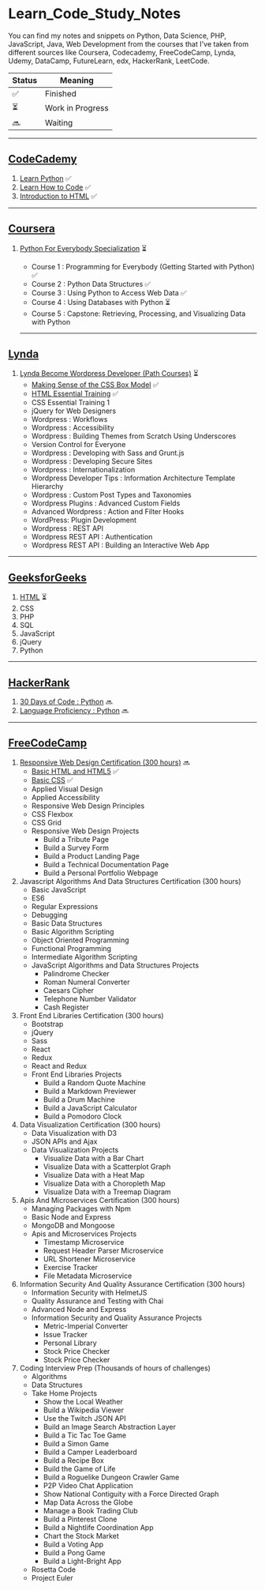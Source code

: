 # Learn_Code_Study_Notes
You can find my notes and snippets on Python, Data Science, PHP, JavaScript, Java, Web Development from the courses that I've taken from different sources like Coursera, Codecademy, FreeCodeCamp, Lynda, Udemy, DataCamp, FutureLearn, edx, HackerRank, LeetCode.

| Status | Meaning |
|--|--|
| ✅ | Finished |
| ⏳ | Work in Progress |
| 🔜 | Waiting |

---------------

## [CodeCademy](https://github.com/hevalhazalkurt/Learn_Code_Study_Notes/tree/master/CodeCademy)
1. [Learn Python](https://github.com/hevalhazalkurt/Learn_Code_Study_Notes/tree/master/CodeCademy/Python) ✅
2. [Learn How to Code](https://github.com/hevalhazalkurt/Learn_Code_Study_Notes/tree/master/CodeCademy/Learn_How_to_Code) ✅
3. [Introduction to HTML](https://github.com/hevalhazalkurt/Learn_Code_Study_Notes/tree/master/CodeCademy/%20Introduction_to_HTML) ✅
---------------

## [Coursera](https://github.com/hevalhazalkurt/Learn_Code_Study_Notes/tree/master/Coursera)
1. [Python For Everybody Specialization](https://github.com/hevalhazalkurt/Learn_Code_Study_Notes/tree/master/Coursera) ⏳
	* Course 1 : Programming for Everybody (Getting Started with Python) ✅
	* Course 2 : Python Data Structures ✅
	* Course 3 : Using Python to Access Web Data ✅
	* Course 4 : Using Databases with Python ⏳
	* Course 5 : Capstone: Retrieving, Processing, and Visualizing Data with Python

	---------------

## [Lynda](https://github.com/hevalhazalkurt/Learn_Code_Study_Notes/tree/master/Lynda)
1. [Lynda Become Wordpress Developer (Path Courses)](https://github.com/hevalhazalkurt/Learn_Code_Study_Notes/tree/master/Lynda/Become_Wordpress_Developer_path) ⏳
	* [Making Sense of the CSS Box Model](https://github.com/hevalhazalkurt/Learn_Code_Study_Notes/tree/master/Lynda/Become_Wordpress_Developer_path/1_Making_Sense_of_the_CSS_Box_Model) ✅
	* [HTML Essential Training](https://github.com/hevalhazalkurt/Learn_Code_Study_Notes/tree/master/Lynda/Become_Wordpress_Developer_path/2_HTML_Essential_Training) ✅
	* CSS Essential Training 1
	* jQuery for Web Designers
	* Wordpress : Workflows
	* Wordpress : Accessibility
	* Wordpress : Building Themes from Scratch Using Underscores
	* Version Control for Everyone
	* Wordpress : Developing with Sass and Grunt.js
	* Wordpress : Developing Secure Sites
	* Wordpress : Internationalization
	* Wordpress Developer Tips : Information Architecture Template Hierarchy
	* Wordpress : Custom Post Types and Taxonomies
	* Wordpress Plugins : Advanced Custom Fields
	* Advanced Wordpress : Action and Filter Hooks
	* WordPress: Plugin Development
	* Wordpress : REST API
	* Wordpress REST API : Authentication
	* Wordpress REST API : Building an Interactive Web App

---------------

## [GeeksforGeeks](https://github.com/hevalhazalkurt/Learn_Code_Study_Notes/tree/master/GeeksforGeeks)
1. [HTML](https://github.com/hevalhazalkurt/Learn_Code_Study_Notes/tree/master/GeeksforGeeks/HTML) ⏳
2. CSS
3. PHP
4. SQL
5. JavaScript
6. jQuery
7. Python

---------------

## [HackerRank](https://github.com/hevalhazalkurt/Learn_Code_Study_Notes/tree/master/HackerRank)
1. [30 Days of Code : Python](https://github.com/hevalhazalkurt/Learn_Code_Study_Notes/tree/master/HackerRank/30_Days_of_Code_Python) 🔜
2. [Language Proficiency : Python](https://github.com/hevalhazalkurt/Learn_Code_Study_Notes/tree/master/HackerRank/Python_Language_Proficiency) 🔜

---------------

## [FreeCodeCamp](https://github.com/hevalhazalkurt/Learn_Code_Study_Notes/tree/master/freeCodeCamp)
1. [Responsive Web Design Certification (300 hours)](https://github.com/hevalhazalkurt/Learn_Code_Study_Notes/tree/master/freeCodeCamp/Responsive_Web_Design_Certification_(300_hours)) 🔜
	* [Basic HTML and HTML5](https://github.com/hevalhazalkurt/Learn_Code_Study_Notes/tree/master/freeCodeCamp/Responsive_Web_Design_Certification_(300_hours)/01_Basic_HTML_and_HTML5) ✅
	* [Basic CSS](https://github.com/hevalhazalkurt/Learn_Code_Study_Notes/tree/master/freeCodeCamp/Responsive_Web_Design_Certification_(300_hours)/02_Basic_CSS) ✅
	* Applied Visual Design
	* Applied Accessibility
	* Responsive Web Design Principles
	* CSS Flexbox
	* CSS Grid
	* Responsive Web Design Projects
		* Build a Tribute Page
		* Build a Survey Form
		* Build a Product Landing Page
		* Build a Technical Documentation Page
		* Build a Personal Portfolio Webpage
2. Javascript Algorithms And Data Structures Certification (300 hours)
	* Basic JavaScript
	* ES6
	* Regular Expressions
	* Debugging
	* Basic Data Structures
	* Basic Algorithm Scripting
	* Object Oriented Programming
	* Functional Programming
	* Intermediate Algorithm Scripting
	* JavaScript Algorithms and Data Structures Projects
		* Palindrome Checker
		* Roman Numeral Converter
		* Caesars Cipher
		* Telephone Number Validator
		* Cash Register
3. Front End Libraries Certification (300 hours)
	* Bootstrap
	* jQuery
	* Sass
	* React
	* Redux
	* React and Redux
	* Front End Libraries Projects
		* Build a Random Quote Machine
		* Build a Markdown Previewer
		* Build a Drum Machine
		* Build a JavaScript Calculator
		* Build a Pomodoro Clock
4. Data Visualization Certification (300 hours)
	* Data Visualization with D3
	* JSON APIs and Ajax
	* Data Visualization Projects
		* Visualize Data with a Bar Chart
		* Visualize Data with a Scatterplot Graph
		* Visualize Data with a Heat Map
		* Visualize Data with a Choropleth Map
		* Visualize Data with a Treemap Diagram
5. Apis And Microservices Certification (300 hours)
	* Managing Packages with Npm
	* Basic Node and Express
	* MongoDB and Mongoose
	* Apis and Microservices Projects
		* Timestamp Microservice
		* Request Header Parser Microservice
		* URL Shortener Microservice
		* Exercise Tracker
		* File Metadata Microservice
6. Information Security And Quality Assurance Certification (300 hours)
	* Information Security with HelmetJS
	* Quality Assurance and Testing with Chai
	* Advanced Node and Express
	* Information Security and Quality Assurance Projects
		* Metric-Imperial Converter
		* Issue Tracker
		* Personal Library
		* Stock Price Checker
		* Stock Price Checker
7. Coding Interview Prep (Thousands of hours of challenges)
	* Algorithms
	* Data Structures
	* Take Home Projects
		* Show the Local Weather
		* Build a Wikipedia Viewer
		* Use the Twitch JSON API
		* Build an Image Search Abstraction Layer
		* Build a Tic Tac Toe Game
		* Build a Simon Game
		* Build a Camper Leaderboard
		* Build a Recipe Box
		* Build the Game of Life
		* Build a Roguelike Dungeon Crawler Game
		* P2P Video Chat Application
		* Show National Contiguity with a Force Directed Graph
		* Map Data Across the Globe
		* Manage a Book Trading Club
		* Build a Pinterest Clone
		* Build a Nightlife Coordination App
		* Chart the Stock Market
		* Build a Voting App
		* Build a Pong Game
		* Build a Light-Bright App
	* Rosetta Code
	* Project Euler
